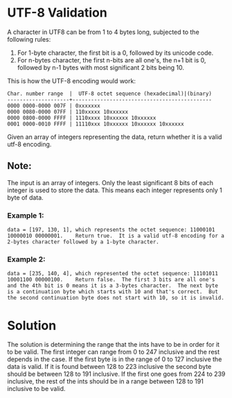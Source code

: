 # UTF-8 Validation

A character in UTF8 can be from 1 to 4 bytes long, subjected to the following rules:

1. For 1-byte character, the first bit is a 0, followed by its unicode code.
2. For n-bytes character, the first n-bits are all one's, the n+1 bit is 0, followed by n-1 bytes with most significant 2 bits being 10.

This is how the UTF-8 encoding would work:

```
Char. number range  |  UTF-8 octet sequence (hexadecimal)|(binary)     
--------------------+---------------------------------------------     
0000 0000-0000 007F | 0xxxxxxx     
0000 0080-0000 07FF | 110xxxxx 10xxxxxx     
0000 0800-0000 FFFF | 1110xxxx 10xxxxxx 10xxxxxx     
0001 0000-0010 FFFF | 11110xxx 10xxxxxx 10xxxxxx 10xxxxxx  
```

Given an array of integers representing the data, return whether it is a valid utf-8 encoding.

## Note:
The input is an array of integers. Only the least significant 8 bits of each integer is used to store the data. This means each integer represents only 1 byte of data.

### Example 1:

```
data = [197, 130, 1], which represents the octet sequence: 11000101 10000010 00000001.    Return true.  It is a valid utf-8 encoding for a 2-bytes character followed by a 1-byte character. 
```

### Example 2:

```
data = [235, 140, 4], which represented the octet sequence: 11101011 10001100 00000100.    Return false.  The first 3 bits are all one's and the 4th bit is 0 means it is a 3-bytes character.  The next byte is a continuation byte which starts with 10 and that's correct.  But the second continuation byte does not start with 10, so it is invalid.
```

# Solution

The solution is determining the range that the ints have to be in order for it to be valid. The first integer can range from 0 to 247 inclusive and the rest depends in the case. If the first byte is in the range of 0 to 127 inclusive the data is valid. If it is found between 128 to 223 inclusive the second byte should be between 128 to 191 inclusive. If the first one goes from 224 to 239 inclusive, the rest of the ints should be in a range between 128 to 191 inclusive to be valid.